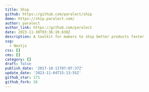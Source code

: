 ```yaml
---
title: Ship
github: https://github.com/paralect/ship
demo: https://ship.paralect.com/
author: paralect
author_link: https://github.com/paralect
date: 2023-11-30T03:36:10.638Z
description: A toolkit for makers to ship better products faster
ssg:
  - Nextjs
css: []
cms: []
category: []
draft: false
publish_date: '2017-10-11T07:07:37Z'
update_date: '2023-11-04T15:13:55Z'
github_star: 171
github_fork: 26
---
```

